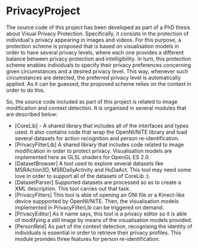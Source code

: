 # PrivacyProject
The source code of this project has been developed as part of a PhD thesis about Visual Privacy Protection.
Specifically, it consists in the protection of individual's privacy appearing in images and videos. For this
purpose, a protection scheme is proposed that is based on visualisation models in order to have several privacy
levels, where each one provides a different balance between privacy protection and intelligibility. In turn,
this protection scheme enables individuals to specify their privacy preferences concerning given circumstances
and a desired privacy level. This way, whenever such circumstances are detected, the preferred privacy level is
automatically applied. As it can be guessed, the proposed scheme relies on the context in order to do this.

So, the source code included as part of this project is related to image modification and context detection. It is organised in several modules that are described below:

* [CoreLib] - A shared library that includes all of the interfaces and types used. It also contains code that wrap the OpenNI/NiTE library and load several datasets for action recognition and person re-identification.
* [PrivacyFilterLib] A shared library that includes code related to image modification in order to protect privacy. Visualisation models are implemented here as GLSL shaders for OpenGL ES 2.0.
* [DatasetBrowser] A tool used to explore several datasets like MSRAction3D, MSRDailyActivity and HuDaAct. This tool may need some love in order to support all of the datasets of CoreLib :).
* [DatasetParser] Supported datasets are processed so as to create a XML description. This tool carries out that task.
* [PrivacyFilters] This tool is able of opening an ONI file or a Kinect-like device suppported by OpenNI/NiTE. Then, the visualisation models implemented in PrivacyFilterLib can be triggered on demand.
* [PrivacyEditor] As it name says, this tool is a privacy editor so it is able of modifying a still image by means of the visualisation models provided.
* [PersonReid] As part of the context detection, recognising the identity of individuals is essential in order to retrieve their privacy profiles. This module provides three features for person re-identification.
